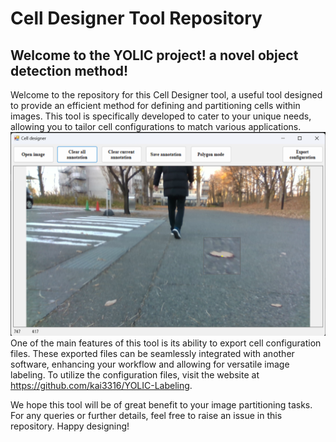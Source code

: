 # Cell Designer Tool Repository
## Welcome to the YOLIC project! a novel object detection method!
Welcome to the repository for this Cell Designer tool, a useful tool designed to provide an efficient method for defining and partitioning cells within images. This tool is specifically developed to cater to your unique needs, allowing you to tailor cell configurations to match various applications.
![image](https://github.com/kai3316/Cell-designer/blob/master/tool.png)
One of the main features of this tool is its ability to export cell configuration files. These exported files can be seamlessly integrated with another software, enhancing your workflow and allowing for versatile image labeling. To utilize the configuration files, visit the website at https://github.com/kai3316/YOLIC-Labeling.

We hope this tool will be of great benefit to your image partitioning tasks. For any queries or further details, feel free to raise an issue in this repository. Happy designing!
